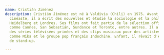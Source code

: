 ```yaml
---
name: Cristián Jiménez
description: Cristián Jiménez est né à Valdivia (Chili) en 1975. Avant de devenir
  cinéaste, il a écrit des nouvelles et étudié la sociologie et la philosophie à Santiago,
  Heidelberg et Londres. Ses films ont fait partie de la sélection officielle de festivals
  comme Cannes, San Sebastián, Sundance et Toronto, entre autres. Il a également réalisé
  des séries télévisées primées et des clips musicaux pour des artistes internationaux
  comme Mika et le groupe pop français Indochine. Enfant, il rêvait d'être un comédien
  de stand-up.

---
```

